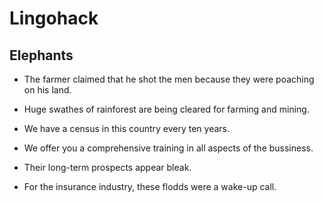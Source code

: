 # Lingohack

## Elephants

* The farmer claimed that he shot the men because they were poaching on his land.

* Huge swathes of rainforest are being cleared for farming and mining.

* We have a census in this country every ten years.

* We offer you a comprehensive training in all aspects of the bussiness.

* Their long-term prospects appear bleak.

* For the insurance industry, these flodds were a wake-up call.




